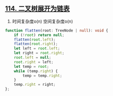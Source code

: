 ## [114. 二叉树展开为链表](https://leetcode.cn/problems/flatten-binary-tree-to-linked-list/submissions/)

1. 时间复杂度o(n) 空间复杂度o(n)
```ts
function flatten(root: TreeNode | null): void {
    if (!root) return null;
    flatten(root.left);
    flatten(root.right);
    let left = root.left;
    let right = root.right;
    root.left = null;
    root.right = left;
    let temp = root;
    while (temp.right) {
        temp = temp.right;
    }
    temp.right = right;
};
```